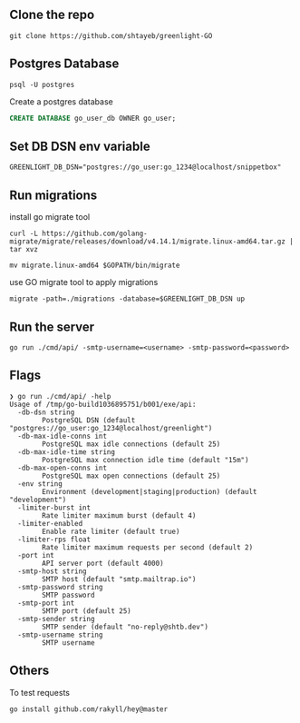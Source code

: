 ## Clone the repo
```shell
git clone https://github.com/shtayeb/greenlight-GO
```

## Postgres Database

```shell
psql -U postgres
```
Create a postgres database
```sql
CREATE DATABASE go_user_db OWNER go_user;
```

## Set DB DSN env variable
```shell
GREENLIGHT_DB_DSN="postgres://go_user:go_1234@localhost/snippetbox"
```

## Run migrations
install go migrate tool
```shell
curl -L https://github.com/golang-migrate/migrate/releases/download/v4.14.1/migrate.linux-amd64.tar.gz | tar xvz

mv migrate.linux-amd64 $GOPATH/bin/migrate
```

use GO migrate tool to apply migrations
```shell
migrate -path=./migrations -database=$GREENLIGHT_DB_DSN up
```

## Run the server
```shell
go run ./cmd/api/ -smtp-username=<username> -smtp-password=<password>
```

## Flags
```shell
❯ go run ./cmd/api/ -help
Usage of /tmp/go-build1036895751/b001/exe/api:
  -db-dsn string
        PostgreSQL DSN (default "postgres://go_user:go_1234@localhost/greenlight")
  -db-max-idle-conns int
        PostgreSQL max idle connections (default 25)
  -db-max-idle-time string
        PostgreSQL max connection idle time (default "15m")
  -db-max-open-conns int
        PostgreSQL max open connections (default 25)
  -env string
        Environment (development|staging|production) (default "development")
  -limiter-burst int
        Rate limiter maximum burst (default 4)
  -limiter-enabled
        Enable rate limiter (default true)
  -limiter-rps float
        Rate limiter maximum requests per second (default 2)
  -port int
        API server port (default 4000)
  -smtp-host string
        SMTP host (default "smtp.mailtrap.io")
  -smtp-password string
        SMTP password
  -smtp-port int
        SMTP port (default 25)
  -smtp-sender string
        SMTP sender (default "no-reply@shtb.dev")
  -smtp-username string
        SMTP username
```

## Others
To test requests
```shell
go install github.com/rakyll/hey@master
```
